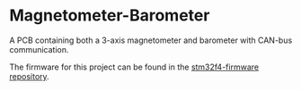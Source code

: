# Magnetometer-Barometer
A PCB containing both a 3-axis magnetometer and barometer with CAN-bus communication.

The firmware for this project can be found in the [stm32f4-firmware repository](https://github.com/r-oung/stm32f4-firmware).
